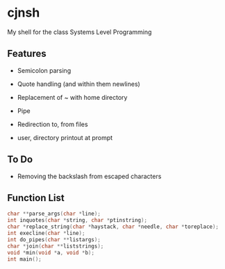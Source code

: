 # cjnsh
My shell for the class Systems Level Programming

## Features
- Semicolon parsing
- Quote handling (and within them newlines)
- Replacement of ~ with home directory 
- Pipe
- Redirection to, from files

- user, directory printout at prompt

## To Do
- Removing the backslash from escaped characters

## Function List

```c
char **parse_args(char *line);
int inquotes(char *string, char *ptinstring);
char *replace_string(char *haystack, char *needle, char *toreplace);
int execline(char *line);
int do_pipes(char **listargs);
char *join(char **liststrings);
void *min(void *a, void *b);
int main();
```
